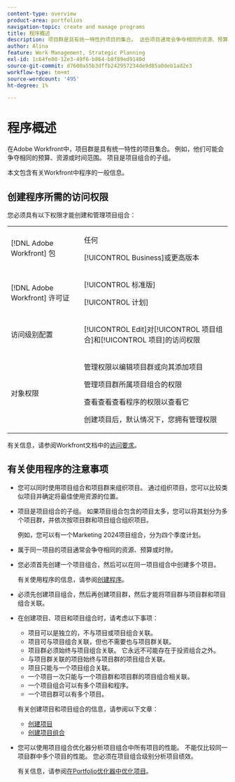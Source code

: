 ```yaml
---
content-type: overview
product-area: portfolios
navigation-topic: create and manage programs
title: 程序概述
description: 项目群是具有统一特性的项目的集合。 这些项目通常会争夺相同的资源、预算或时限。 项目是项目组合的子组。 在将项目添加到项目组合之前，您可以将项目与项目群关联。
author: Alina
feature: Work Management, Strategic Planning
exl-id: 1c64fe00-12e3-49f6-b864-b8f89ed9140d
source-git-commit: d7600a55b3dffb242957234de9d85a0deb1ad2e3
workflow-type: tm+mt
source-wordcount: '495'
ht-degree: 1%

---
```


# 程序概述

<!-- Audited: 08/2025 -->

在Adobe Workfront中，项目群是具有统一特性的项目集合。 例如，他们可能会争夺相同的预算、资源或时间范围。 项目是项目组合的子组。

本文包含有关Workfront中程序的一般信息。


## 创建程序所需的访问权限

<!--leave the table uncollapsed as this article is about access-->

您必须具有以下权限才能创建和管理项目组合：

<table style="table-layout:auto"> 
 <col> 
 <col> 
 <tbody> 
  <tr> 
   <td role="rowheader">[!DNL Adobe Workfront] 包</td> 
   <td> <p>任何</p>
   <p>[!UICONTROL Business]或更高版本</p> </td> 
  </tr> 
  <tr> 
   <td role="rowheader">[!DNL Adobe Workfront] 许可证</td> 
   <td> <p>[!UICONTROL 标准版]</p>
   <p>[!UICONTROL 计划]</p> </td> 
  </tr> 
  <tr> 
   <td role="rowheader">访问级别配置</td> 
   <td> <p>[!UICONTROL Edit]对[!UICONTROL 项目组合]和[!UICONTROL 项目]的访问权限</p>  </td> 
  </tr> 
  <tr> 
   <td role="rowheader">对象权限</td> 
   <td> <p>管理权限以编辑项目群或向其添加项目</p>
   <p>管理项目群所属项目组合的权限 </p>
   <p>查看查看查看程序的权限以查看它</p>
   <p>创建项目后，默认情况下，您拥有管理权限</p> 
    </td> 
  </tr> 
 </tbody> 
</table>

有关信息，请参阅Workfront文档中的[访问要求](/help/quicksilver/administration-and-setup/add-users/access-levels-and-object-permissions/access-level-requirements-in-documentation.md)。

<!--Old:
<table style="table-layout:auto"> 
 <col> 
 <col> 
 <tbody> 
  <tr> 
   <td role="rowheader">[!DNL Adobe Workfront] plan</td> 
   <td> <p>New: Any</p>
   <p>Current: [!UICONTROL Business] or higher</p> </td> 
  </tr> 
  <tr> 
   <td role="rowheader">[!DNL Adobe Workfront] license</td> 
   <td> <p>New: [!UICONTROL Standard]</p>
   <p>Current: [!UICONTROL Plan] </p> </td> 
  </tr> 
  <tr> 
   <td role="rowheader">Access level configurations</td> 
   <td> <p>[!UICONTROL Edit] access to Portfolios and Programs</p>  </td> 
  </tr> 
  <tr> 
   <td role="rowheader">Object permissions</td> 
   <td> <p>Manage permissions to edit a program or add projects to it</p>
   <p>Manage permissions to the portfolio that the program belongs to </p>
   <p>View permissions to a program to view it</p>
   <p>After you create a program, you have Manage permissions to it, by default</p> 
    </td> 
  </tr> 
 </tbody> 
</table>-->


## 有关使用程序的注意事项

* 您可以同时使用项目组合和项目群来组织项目。 通过组织项目，您可以比较类似项目并确定将最佳使用资源的位置。

* 项目是项目组合的子组。 如果项目组合包含的项目太多，您可以将其划分为多个项目群，并依次按项目群和项目组合组织项目。

  例如，您可以有一个Marketing 2024项目组合，分为四个季度计划。

* 属于同一项目的项目通常会争夺相同的资源、预算或时隙。

* 您必须首先创建一个项目组合，然后可以在同一项目组合中创建多个项目。

  有关使用程序的信息，请参阅[创建程序](../../../manage-work/portfolios/create-and-manage-programs/create-program.md)。

* 必须先创建项目组合，然后再创建项目群，然后才能将项目群与项目群和项目组合关联。

* 在创建项目、项目和项目组合时，请考虑以下事项：

   * 项目可以是独立的，不与项目或项目组合关联。
   * 项目可与项目组合关联，但也不需要也与项目群关联。
   * 项目群必须始终与项目组合关联。 它永远不可能存在于投资组合之外。
   * 与项目群关联的项目始终与项目群的项目组合关联。
   * 项目只能与一个项目组合关联。
   * 一个项目一次只能与一个项目群和项目群的项目组合相关联。
   * 一个项目组合可以有多个项目和程序。
   * 一个项目群可以有多个项目。

  有关创建项目和项目组合的信息，请参阅以下文章：
   * [创建项目](/help/quicksilver/manage-work/projects/create-projects/create-project.md)
   * [创建项目组合](/help/quicksilver/manage-work/portfolios/create-and-manage-portfolios/create-portfolios.md)


* 您可以使用项目组合优化器分析项目组合中所有项目的性能。 不能仅比较同一项目群中多个项目的性能。 您必须在项目组合级别分析项目绩效。

  有关信息，请参阅[在Portfolio优化器中优化项目](/help/quicksilver/manage-work/portfolios/portfolio-optimizer/optimize-projects-in-portfolio-optimizer.md)。
